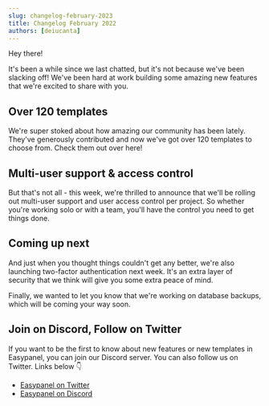 ```yaml
---
slug: changelog-february-2023
title: Changelog February 2022
authors: [deiucanta]
---
```


Hey there!

It's been a while since we last chatted, but it's not because we've been slacking off! We've been hard at work building some amazing new features that we're excited to share with you.

## Over 120 templates

We're super stoked about how amazing our community has been lately. They've generously contributed and now we've got over 120 templates to choose from. Check them out over here!

## Multi-user support & access control

But that's not all - this week, we're thrilled to announce that we'll be rolling out multi-user support and user access control per project. So whether you're working solo or with a team, you'll have the control you need to get things done.

## Coming up next

And just when you thought things couldn't get any better, we're also launching two-factor authentication next week. It's an extra layer of security that we think will give you some extra peace of mind.

Finally, we wanted to let you know that we're working on database backups, which will be coming your way soon.

## Join on Discord, Follow on Twitter

If you want to be the first to know about new features or new templates in Easypanel, you can join our Discord server. You can also follow us on Twitter. Links below 👇

- [Easypanel on Twitter](https://twitter.com/easypanel_io)
- [Easypanel on Discord](https://discord.com/invite/9bcDSXcZQ7)
